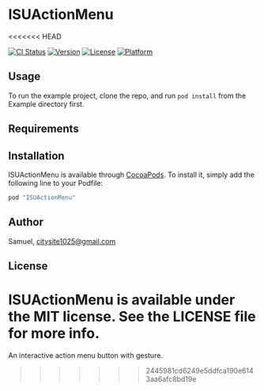 # ISUActionMenu
<<<<<<< HEAD

[![CI Status](http://img.shields.io/travis/Samuel/ISUActionMenu.svg?style=flat)](https://travis-ci.org/Samuel/ISUActionMenu)
[![Version](https://img.shields.io/cocoapods/v/ISUActionMenu.svg?style=flat)](http://cocoapods.org/pods/ISUActionMenu)
[![License](https://img.shields.io/cocoapods/l/ISUActionMenu.svg?style=flat)](http://cocoapods.org/pods/ISUActionMenu)
[![Platform](https://img.shields.io/cocoapods/p/ISUActionMenu.svg?style=flat)](http://cocoapods.org/pods/ISUActionMenu)

## Usage

To run the example project, clone the repo, and run `pod install` from the Example directory first.

## Requirements

## Installation

ISUActionMenu is available through [CocoaPods](http://cocoapods.org). To install
it, simply add the following line to your Podfile:

```ruby
pod "ISUActionMenu"
```

## Author

Samuel, citysite1025@gmail.com

## License

ISUActionMenu is available under the MIT license. See the LICENSE file for more info.
=======
An interactive action menu button with gesture.
>>>>>>> 2445981cd6249e5ddfca190e6143aa6afc8bd19e
